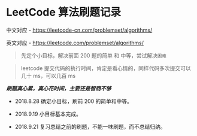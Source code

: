 # LeetCode 算法刷题记录 

中文对应 - https://leetcode-cn.com/problemset/algorithms/   

英文对应 - https://leetcode.com/problemset/algorithms/   

> 先定个小目标，解决前面 200 题的简单 和 中等，尝试解决`困难`  


> leetcode 提交代码的执行时间，肯定是看心情的，同样代码多次提交可以几十 ms，可以几百 ms 



_**刷题真心累，真心花时间，主要还是智商不够**_  

- 2018.8.28 确定小目标，刷前 200 的简单和中等。  
- 2018.9.19 小目标基本完成。  
  
- 2018.9.21 复习总结之前的刷题，不能一味刷题，而不总结归纳。  

